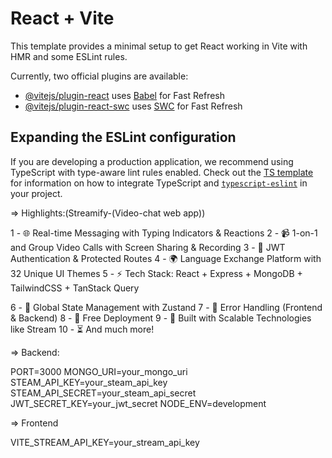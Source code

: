 # React + Vite

This template provides a minimal setup to get React working in Vite with HMR and some ESLint rules.

Currently, two official plugins are available:

- [@vitejs/plugin-react](https://github.com/vitejs/vite-plugin-react/blob/main/packages/plugin-react) uses [Babel](https://babeljs.io/) for Fast Refresh
- [@vitejs/plugin-react-swc](https://github.com/vitejs/vite-plugin-react/blob/main/packages/plugin-react-swc) uses [SWC](https://swc.rs/) for Fast Refresh

## Expanding the ESLint configuration

If you are developing a production application, we recommend using TypeScript with type-aware lint rules enabled. Check out the [TS template](https://github.com/vitejs/vite/tree/main/packages/create-vite/template-react-ts) for information on how to integrate TypeScript and [`typescript-eslint`](https://typescript-eslint.io) in your project.


=> Highlights:(Streamify-(Video-chat web app))

1 - 🌐 Real-time Messaging with Typing Indicators & Reactions
2 - 📹 1-on-1 and Group Video Calls with Screen Sharing & Recording
3 - 🔐 JWT Authentication & Protected Routes
4 - 🌍 Language Exchange Platform with 32 Unique UI Themes
5 - ⚡ Tech Stack: React + Express + MongoDB + TailwindCSS + TanStack Query

6 - 🧠 Global State Management with Zustand
7 - 🚨 Error Handling (Frontend & Backend)
8 - 🚀 Free Deployment
9 - 🎯 Built with Scalable Technologies like Stream
10 - ⏳ And much more!

=> Backend:

PORT=3000
MONGO_URI=your_mongo_uri
STEAM_API_KEY=your_steam_api_key
STEAM_API_SECRET=your_steam_api_secret
JWT_SECRET_KEY=your_jwt_secret
NODE_ENV=development

=> Frontend

VITE_STREAM_API_KEY=your_stream_api_key
